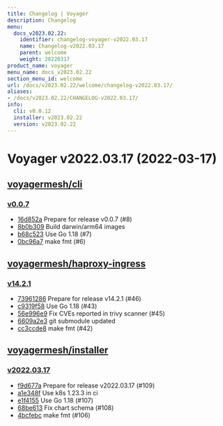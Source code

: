 ```yaml
---
title: Changelog | Voyager
description: Changelog
menu:
  docs_v2023.02.22:
    identifier: changelog-voyager-v2022.03.17
    name: Changelog-v2022.03.17
    parent: welcome
    weight: 20220317
product_name: voyager
menu_name: docs_v2023.02.22
section_menu_id: welcome
url: /docs/v2023.02.22/welcome/changelog-v2022.03.17/
aliases:
- /docs/v2023.02.22/CHANGELOG-v2022.03.17/
info:
  cli: v0.0.12
  installer: v2023.02.22
  version: v2023.02.22
---
```


# Voyager v2022.03.17 (2022-03-17)


## [voyagermesh/cli](https://github.com/voyagermesh/cli)

### [v0.0.7](https://github.com/voyagermesh/cli/releases/tag/v0.0.7)

- [16d852a](https://github.com/voyagermesh/cli/commit/16d852a) Prepare for release v0.0.7 (#8)
- [8b0b309](https://github.com/voyagermesh/cli/commit/8b0b309) Build darwin/arm64 images
- [b68c523](https://github.com/voyagermesh/cli/commit/b68c523) Use Go 1.18 (#7)
- [0bc96a7](https://github.com/voyagermesh/cli/commit/0bc96a7) make fmt (#6)



## [voyagermesh/haproxy-ingress](https://github.com/voyagermesh/haproxy-ingress)

### [v14.2.1](https://github.com/voyagermesh/haproxy-ingress/releases/tag/v14.2.1)

- [73961286](https://github.com/voyagermesh/haproxy-ingress/commit/73961286) Prepare for release v14.2.1 (#46)
- [c9319f58](https://github.com/voyagermesh/haproxy-ingress/commit/c9319f58) Use Go 1.18 (#43)
- [56e996e9](https://github.com/voyagermesh/haproxy-ingress/commit/56e996e9) Fix CVEs reported in trivy scanner (#45)
- [6609a2e3](https://github.com/voyagermesh/haproxy-ingress/commit/6609a2e3) git submodule updated
- [cc3ccde8](https://github.com/voyagermesh/haproxy-ingress/commit/cc3ccde8) make fmt (#42)



## [voyagermesh/installer](https://github.com/voyagermesh/installer)

### [v2022.03.17](https://github.com/voyagermesh/installer/releases/tag/v2022.03.17)

- [f9d677a](https://github.com/voyagermesh/installer/commit/f9d677a) Prepare for release v2022.03.17 (#109)
- [a1e348f](https://github.com/voyagermesh/installer/commit/a1e348f) Use k8s 1.23.3 in ci
- [e1f4155](https://github.com/voyagermesh/installer/commit/e1f4155) Use Go 1.18 (#107)
- [68be613](https://github.com/voyagermesh/installer/commit/68be613) Fix chart schema (#108)
- [4bcfebc](https://github.com/voyagermesh/installer/commit/4bcfebc) make fmt (#106)





